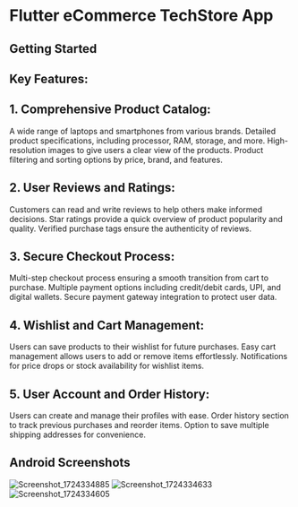 # Flutter eCommerce TechStore App

## Getting Started

## Key Features:

## 1. Comprehensive Product Catalog:
A wide range of laptops and smartphones from various brands.
Detailed product specifications, including processor, RAM, storage, and more.
High-resolution images to give users a clear view of the products.
Product filtering and sorting options by price, brand, and features.

## 2. User Reviews and Ratings:
Customers can read and write reviews to help others make informed decisions.
Star ratings provide a quick overview of product popularity and quality.
Verified purchase tags ensure the authenticity of reviews.

## 3. Secure Checkout Process:
 Multi-step checkout process ensuring a smooth transition from cart to purchase.
Multiple payment options including credit/debit cards, UPI, and digital wallets.
Secure payment gateway integration to protect user data.

## 4. Wishlist and Cart Management:
Users can save products to their wishlist for future purchases.
Easy cart management allows users to add or remove items effortlessly.
Notifications for price drops or stock availability for wishlist items.

## 5. User Account and Order History:
Users can create and manage their profiles with ease.
Order history section to track previous purchases and reorder items.
Option to save multiple shipping addresses for convenience.

## Android Screenshots

![Screenshot_1724334885](https://github.com/user-attachments/assets/25cc123c-f32d-4b39-a10d-9008a940140b)
![Screenshot_1724334633](https://github.com/user-attachments/assets/bf689d49-b053-41a0-ac87-efe892890c31)
![Screenshot_1724334605](https://github.com/user-attachments/assets/f8009788-c2df-4697-bbb6-e4eda7958f11)
